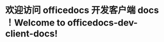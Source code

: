 # <a name="welcome-to-officedocs-dev-client-docs"></a><span data-ttu-id="a5dd0-101">欢迎访问 officedocs 开发客户端 docs ！</span><span class="sxs-lookup"><span data-stu-id="a5dd0-101">Welcome to officedocs-dev-client-docs!</span></span>